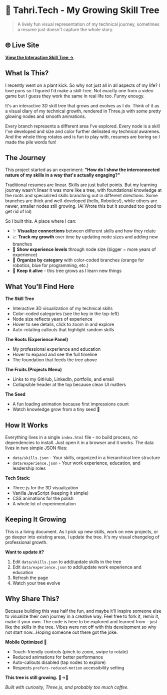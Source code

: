 # 🌳 Tahri.Tech - My Growing Skill Tree

> A lively fun visual representation of my technical journey, sometimes a resume just doesn't capture the whole story.

## 🌐 Live Site

**[View the Interactive Skill Tree →](https://Tahri.Tech/)**

## What Is This?

I recently went on a plant kick. So why not just all in all aspects of my life? I love puns so I figured I'd make a skill-tree. Not exactly one from a video game but I guess they work the same in real life too. Funny enougy.

 It's an interactive 3D skill tree that grows and evolves as I do. Think of it as a visual diary of my technical growth, rendered in Three.js with some pretty glowing nodes and smooth animations.

Every branch represents a different area I've explored. Every node is a skill I've developed and size and color further delinated my technical awarenes. And the whole thing rotates and is fun to play with, resumes are boring so I made the pile words fun! 

## The Journey

This project started as an experiment: **"How do I show the interconnected nature of my skills in a way that's actually engaging?"** 

Traditional resumes are linear. Skills are just bullet points. But my learning journey wasn't linear it was more like a tree, with foundational knowledge at the roots and specialized skills branching out in different directions. Some branches are thick and well-developed (hello, Robotics!), while others are newer, smaller nodes still growing. (Ai Wrote this but it sounded too good to get rid of lol)

So I built this. A place where I can:
- ✨ **Visualize connections** between different skills and how they relate
- 📈 **Track my growth** over time by updating node sizes and adding new branches
- 🎯 **Show experience levels** through node size (bigger = more years of experience)
- 🎨 **Organize by category** with color-coded branches (orange for robotics, blue for programming, etc.)
- 🌱 **Keep it alive** - this tree grows as I learn new things

## What You'll Find Here

**The Skill Tree**
- Interactive 3D visualization of my technical skills
- Color-coded categories (see the key in the top-left)
- Node size reflects years of experience
- Hover to see details, click to zoom in and explore
- Auto-rotating callouts that highlight random skills

**The Roots (Experience Panel)**
- My professional experience and education
- Hover to expand and see the full timeline
- The foundation that feeds the tree above

**The Fruits (Projects Menu)**
- Links to my GitHub, LinkedIn, portfolio, and email
- Collapsible header at the top because clean UI matters

**The Seed**
- A fun loading animation because first impressions count
- Watch knowledge grow from a tiny seed 🌱

## How It Works

Everything lives in a single `index.html` file - no build process, no dependencies to install. Just open it in a browser and it works. The data lives in two simple JSON files:

- `data/skills.json` - Your skills, organized in a hierarchical tree structure
- `data/experience.json` - Your work experience, education, and leadership roles

**Tech Stack:**
- Three.js for the 3D visualization
- Vanilla JavaScript (keeping it simple)
- CSS animations for the polish
- A whole lot of experimentation


## Keeping It Growing

This is a living document. As I pick up new skills, work on new projects, or go deeper into existing areas, I update the tree. It's my visual changelog of professional growth.

**Want to update it?**
1. Edit `data/skills.json` to add/update skills in the tree
2. Edit `data/experience.json` to add/update work experience and education
3. Refresh the page
4. Watch your tree evolve

## Why Share This?

Because building this was half the fun, and maybe it'll inspire someone else to visualize their own journey in a creative way. Feel free to fork it, remix it, make it your own. The code is here to be explored and learned from - just like the skills in the tree. Vibes were not off with this development so why not start now...Hoping someone out there got the joke.


**Mobile Optimized** 📱
- Touch-friendly controls (pinch to zoom, swipe to rotate)
- Reduced animations for better performance
- Auto-callouts disabled (tap nodes to explore)
- Respects `prefers-reduced-motion` accessibility setting


**This tree is still growing.** 🌱→🌳

*Built with curiosity, Three.js, and probably too much coffee.*
